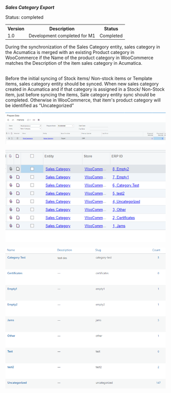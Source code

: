 ***Sales Category Export***
<p>Status: completed</p>
<table>
<tbody>
<tr>
<th>Version</th>
<th>Description</th>
<th>Status</th></tr>
<tr>
<td>1.0</td>
<td>Development completed for M1</td>
<td>Completed</td></tr></tbody></table>

<p>During the synchronization of the Sales Category entity, sales category in the Acumatica is merged with an existing Product category in WooCommerce if the Name of the product category in WooCommerce matches the Description of the item sales category in Acumatica.</p>
<p><br />Before the initial syncing of Stock items/ Non-stock items or Template items, sales category entity should be synced. When new sales category created in Acumatica and if that category is assigned in a Stock/ Non-Stock item, just before syncing the items, Sale category entity sync should be completed. Otherwise in WooCommerce, that item's product category will be identified as &ldquo;Uncategorized&rdquo;</p>

![Screenshot](/Specifications/Spec%20Images/Sales%20Category1.png)


![Screenshot](/Specifications/Spec%20Images/Sales%20Category2.png)
  
![Screenshot](/Specifications/Spec%20Images/Sales%20Category3.png)

